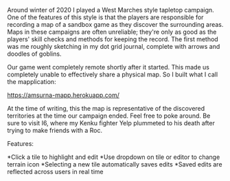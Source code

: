 Around winter of 2020 I played a West Marches style tapletop campaign. One of the 
features of this style is that the players are responsible for recording a map 
of a sandbox game as they discover the surrounding areas. Maps in these campaigns 
are often unreliable; they're only as good as the players' skill checks and methods 
for keeping the record. The first method was me roughly sketching in my dot grid 
journal, complete with arrows and doodles of goblins. 

Our game went completely remote shortly after it started. This made us completely 
unable to effectively share a physical map. So I built what I call the mapplication: 

https://amsurna-mapp.herokuapp.com/

At the time of writing, this the map is representative of the discovered territories 
at the time our campaign ended. Feel free to poke around. Be sure to visit I6, where 
my Kenku fighter Yelp plummeted to his death after trying to make friends with a Roc. 

Features:

*Click a tile to highlight and edit 
*Use dropdown on tile or editor to change terrain icon
*Selecting a new tile automatically saves edits
*Saved edits are reflected across users in real time
